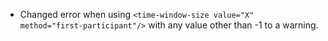 - Changed error when using `<time-window-size value="X" method="first-participant"/>` with any value other than -1 to a warning.
